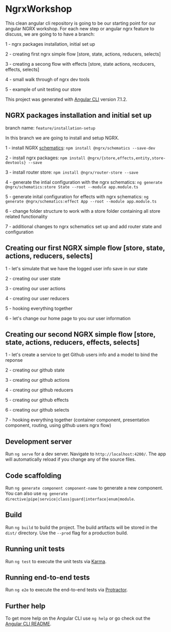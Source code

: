 # NgrxWorkshop

This clean angular cli repository is going to be our starting point for our angular NGRX workshop.
For each new step or angular ngrx feature to discuss, we are going to to have a branch:

1 - ngrx packages installation, initial set up

2 - creating first ngrx simple flow [store, state, actions, reducers, selects]

3 - creating a secong flow with effects [store, state actions, recducers, effects, selects]

4 - small walk through of ngrx dev tools

5 - example of unit testing our store

This project was generated with [Angular CLI](https://github.com/angular/angular-cli) version 7.1.2.

## NGRX packages installation and initial set up

branch name: `feature/installation-setup`

In this branch we are going to install and setup NGRX.

1 - install NGRX [schematics](https://ngrx.io/guide/schematics): `npm install @ngrx/schematics --save-dev`

2 - install ngrx packages: `npm install @ngrx/{store,effects,entity,store-devtools} --save`

3 - install router store: `npm install @ngrx/router-store --save`

4 - generate the intial configuration with the ngrx schematics: `ng generate @ngrx/schematics:store State --root --module app.module.ts`

5 - generate inital configuration for effects with ngrx schematics: `ng generate @ngrx/schematics:effect App --root --module app.module.ts`

6 - change folder structure to work with a store folder containing all store related functionality

7 - additional changes to ngrx schematics set up and add router state and configuration

## Creating our first NGRX simple flow [store, state, actions, reducers, selects]

1 - let's simulate that we have the logged user info save in our state

2 - creating our user state

3 - creating our user actions

4 - creating our user reducers

5 - hooking everything together

6 - let's change our home page to you our user information

## Creating our second NGRX simple flow [store, state, actions, reducers, effects, selects]

1 - let's create a service to get Github users info and a model to bind the reponse

2 - creating our github state

3 - creating our github actions

4 - creating our github reducers

5 - creating our github effects

6 - creating our github selects

7 - hooking everything together (container component, presentation component, routing, using github users ngrx flow)

## Development server

Run `ng serve` for a dev server. Navigate to `http://localhost:4200/`. The app will automatically reload if you change any of the source files.

## Code scaffolding

Run `ng generate component component-name` to generate a new component. You can also use `ng generate directive|pipe|service|class|guard|interface|enum|module`.

## Build

Run `ng build` to build the project. The build artifacts will be stored in the `dist/` directory. Use the `--prod` flag for a production build.

## Running unit tests

Run `ng test` to execute the unit tests via [Karma](https://karma-runner.github.io).

## Running end-to-end tests

Run `ng e2e` to execute the end-to-end tests via [Protractor](http://www.protractortest.org/).

## Further help

To get more help on the Angular CLI use `ng help` or go check out the [Angular CLI README](https://github.com/angular/angular-cli/blob/master/README.md).
